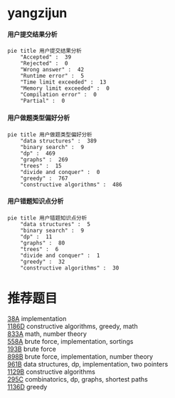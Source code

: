 # yangzijun

<!-- tabs:start -->



#### **用户提交结果分析**

```mermaid
pie title 用户提交结果分析
    "Accepted" :  39
    "Rejected" :  0
    "Wrong answer" :  42
    "Runtime error" :  5
    "Time limit exceeded" :  13
    "Memory limit exceeded" :  0
    "Compilation error" :  0
    "Partial" :  0
```

#### **用户做题类型偏好分析**

```mermaid
pie title 用户做题类型偏好分析
    "data structures" :  389
    "binary search" :  9
    "dp" :  469
    "graphs" :  269
    "trees" :  15
    "divide and conquer" :  0
    "greedy" :  767
    "constructive algorithms" :  486
```
#### **用户错题知识点分析**

```mermaid
pie title 用户错题知识点分析
    "data structures" :  5
    "binary search" :  9
    "dp" :  11
    "graphs" :  80
    "trees" :  6
    "divide and conquer" :  1
    "greedy" :  32
    "constructive algorithms" :  30
```



<!-- tabs:end -->
# 推荐题目
[38A](https://codeforces.com/contest/38/problem/A)		implementation		  
[1186D](https://codeforces.com/contest/1186/problem/D)		constructive algorithms,
                        greedy,
                        math		  
[833A](https://codeforces.com/contest/833/problem/A)		math,
                        number theory		  
[558A](https://codeforces.com/contest/558/problem/A)		brute force,
                        implementation,
                        sortings		  
[193B](https://codeforces.com/contest/193/problem/B)		brute force		  
[898B](https://codeforces.com/contest/898/problem/B)		brute force,
                        implementation,
                        number theory		  
[961B](https://codeforces.com/contest/961/problem/B)		data structures,
                        dp,
                        implementation,
                        two pointers		  
[1129B](https://codeforces.com/contest/1129/problem/B)		constructive algorithms		  
[295C](https://codeforces.com/contest/295/problem/C)		combinatorics,
                        dp,
                        graphs,
                        shortest paths		  
[1136D](https://codeforces.com/contest/1136/problem/D)		greedy		  
